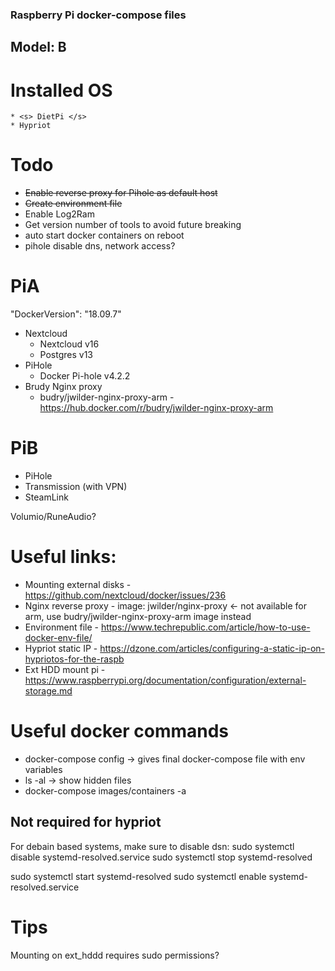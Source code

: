 ### Raspberry Pi docker-compose files

## Model: B 

# Installed OS
	* <s> DietPi </s>
	* Hypriot

# Todo
* <s> Enable reverse proxy for Pihole as default host </s>     
* <s> Create environment file </s>
* Enable Log2Ram
* Get version number of tools to avoid future breaking
* auto start docker containers on reboot
* pihole disable dns, network access?

# PiA
"DockerVersion": "18.09.7"
- Nextcloud
	- Nextcloud v16
	- Postgres v13
- PiHole
	- Docker Pi-hole v4.2.2
- Brudy Nginx proxy
	- budry/jwilder-nginx-proxy-arm - https://hub.docker.com/r/budry/jwilder-nginx-proxy-arm

# PiB
- PiHole
- Transmission (with VPN)
- SteamLink


Volumio/RuneAudio?

# Useful links: 
* Mounting external disks - https://github.com/nextcloud/docker/issues/236
* Nginx reverse proxy - image: jwilder/nginx-proxy <- not available for arm, use budry/jwilder-nginx-proxy-arm image instead
* Environment file - https://www.techrepublic.com/article/how-to-use-docker-env-file/
* Hypriot static IP  - https://dzone.com/articles/configuring-a-static-ip-on-hypriotos-for-the-raspb
* Ext HDD mount pi - https://www.raspberrypi.org/documentation/configuration/external-storage.md

# Useful docker commands
* docker-compose config -> gives final docker-compose file with env variables
* ls -al -> show hidden files
* docker-compose images/containers -a

## Not required for hypriot
For debain based systems, make sure to disable dsn:
sudo systemctl disable systemd-resolved.service
sudo systemctl stop systemd-resolved

sudo systemctl start systemd-resolved
sudo systemctl enable systemd-resolved.service

# Tips
Mounting on ext_hddd requires sudo permissions?
